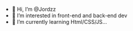 - 👋 Hi, I’m @Jordzz
- 👀 I’m interested in front-end and back-end dev 
- 🌱 I’m currently learning Html/CSS/JS...


